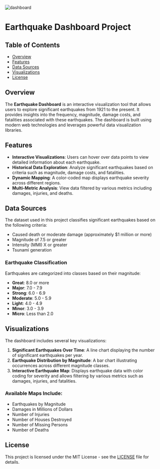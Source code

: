 ![dashboard](https://github.com/user-attachments/assets/48020460-ec92-411a-93db-55d1c9b5f76b)

# Earthquake Dashboard Project

## Table of Contents
- [Overview](#overview)
- [Features](#features)
- [Data Sources](#data-sources)
- [Visualizations](#visualizations)
- [License](#license)


## Overview
The **Earthquake Dashboard** is an interactive visualization tool that allows users to explore significant earthquakes from 1921 to the present. It provides insights into the frequency, magnitude, damage costs, and fatalities associated with these earthquakes. The dashboard is built using modern web technologies and leverages powerful data visualization libraries.

## Features
- **Interactive Visualizations**: Users can hover over data points to view detailed information about each earthquake.
- **Historical Data Exploration**: Analyze significant earthquakes based on criteria such as magnitude, damage costs, and fatalities.
- **Dynamic Mapping**: A color-coded map displays earthquake severity across different regions.
- **Multi-Metric Analysis**: View data filtered by various metrics including damages, injuries, and deaths.

## Data Sources
The dataset used in this project classifies significant earthquakes based on the following criteria:
- Caused death or moderate damage (approximately $1 million or more)
- Magnitude of 7.5 or greater
- Intensity (MMI) X or greater
- Tsunami generation

### Earthquake Classification
Earthquakes are categorized into classes based on their magnitude:
- **Great**: 8.0 or more
- **Major**: 7.0 - 7.9
- **Strong**: 6.0 - 6.9
- **Moderate**: 5.0 - 5.9
- **Light**: 4.0 - 4.9
- **Minor**: 3.0 - 3.9
- **Micro**: Less than 2.0

## Visualizations
The dashboard includes several key visualizations:
1. **Significant Earthquakes Over Time**: A line chart displaying the number of significant earthquakes per year.
2. **Earthquake Distribution by Magnitude**: A bar chart illustrating occurrences across different magnitude classes.
3. **Interactive Earthquake Map**: Displays earthquake data with color coding for severity and allows filtering by various metrics such as damages, injuries, and fatalities.

### Available Maps Include:
- Earthquakes by Magnitude
- Damages in Millions of Dollars
- Number of Injuries
- Number of Houses Destroyed
- Number of Missing Persons
- Number of Deaths

## License
This project is licensed under the MIT License - see the [LICENSE](link-to-license-file) file for details.
